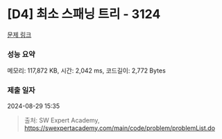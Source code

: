 # [D4] 최소 스패닝 트리 - 3124 

[문제 링크](https://swexpertacademy.com/main/code/problem/problemDetail.do?contestProbId=AV_mSnmKUckDFAWb) 

### 성능 요약

메모리: 117,872 KB, 시간: 2,042 ms, 코드길이: 2,772 Bytes

### 제출 일자

2024-08-29 15:35



> 출처: SW Expert Academy, https://swexpertacademy.com/main/code/problem/problemList.do